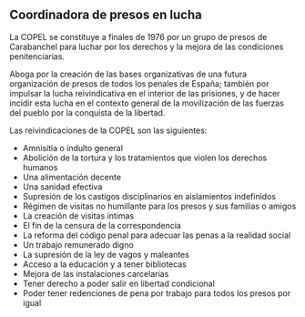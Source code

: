 ## Coordinadora de presos en lucha

La COPEL se constituye a finales de 1976 por un grupo de presos de
Carabanchel para luchar por los derechos y la mejora de las condiciones
penitenciarias.

Aboga por la creación de las bases organizativas de una futura
organización de presos de todos los penales de España; también por
impulsar la lucha reivindicativa en el interior de las prisiones, y de
hacer incidir esta lucha en el contexto general de la movilización de
las fuerzas del pueblo por la conquista de la libertad.

Las reivindicaciones de la COPEL son las siguientes:

-   Amnisitía o indulto general
-   Abolición de la tortura y los tratamientos que violen los derechos
    humanos
-   Una alimentación decente
-   Una sanidad efectiva
-   Supresión de los castigos disciplinarios en aislamientos indefinidos
-   Régimen de visitas no humillante para los presos y sus familias o
    amigos
-   La creación de visitas íntimas
-   El fin de la censura de la correspondencia
-    La reforma del código penal para adecuar las penas a la realidad
    social
-   Un trabajo remunerado digno
-   La supresión de la ley de vagos y maleantes
-   Acceso a la educación y a tener bibliotecas
-   Mejora de las instalaciones carcelarias
-   Tener derecho a poder salir en libertad condicional
-   Poder tener redenciones de pena por trabajo para todos los presos
    por igual

